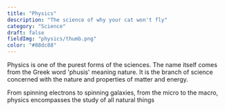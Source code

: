 ```yaml
---
title: "Physics"
description: "The science of why your cat won't fly"
category: "Science"
draft: false
fieldImg: "physics/thumb.png"
color: "#88dc88"
---
```


Physics is one of the purest forms of the sciences. The name itself comes from the Greek word 'phusis' meaning nature. It is the branch of science concerned with the nature and properties of matter and energy.

From spinning electrons to spinning galaxies, from the micro to the macro, physics encompasses the study of all natural things